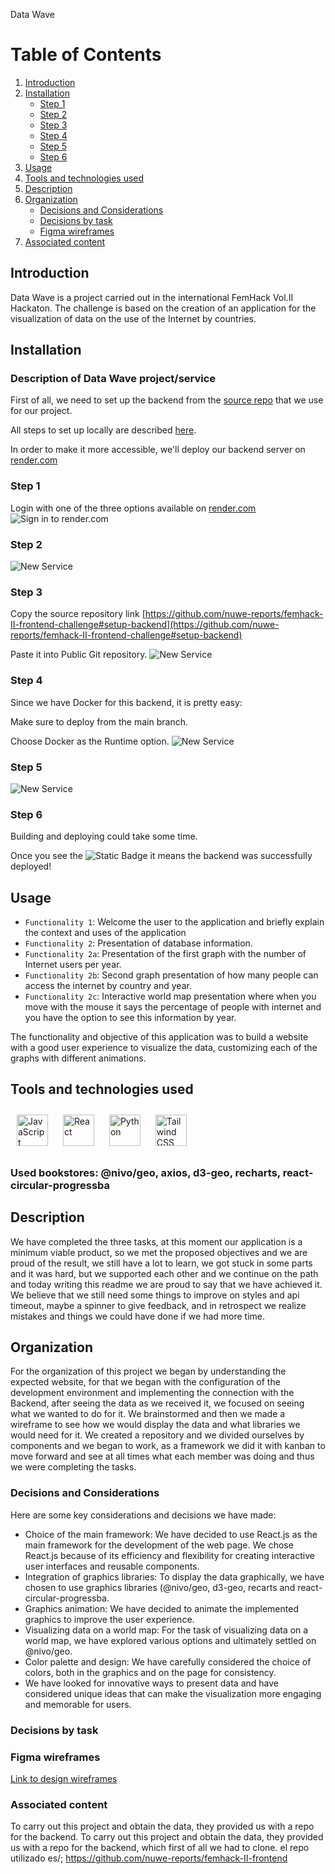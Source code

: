  Data Wave

# Table of Contents
1. [Introduction](#introduction)
2. [Installation](#installation)
	* [Step 1](#step-1)
	* [Step 2](#step-2)
	* [Step 3](#step-3)
	* [Step 4](#step-4)
	* [Step 5](#step-5)
	* [Step 6](#step-6)
3. [Usage](#usage)
4. [Tools and technologies used](#tools-and-technologies-used)
5. [Description](#description)
6. [Organization](#organization)
	* [Decisions and Considerations](#decisions-and-considerations)
	* [Decisions by task](#decisions-by-task)
	* [Figma wireframes](#figma-wireframes)
7. [Associated content](#associated-content)


## Introduction

Data Wave is a project carried out in the international FemHack Vol.II Hackaton.
The challenge is based on the creation of an application for the visualization of data on the use of the Internet by countries.


## Installation
### Description of Data Wave project/service

First of all, we need to set up the backend from the [source repo](https://github.com/nuwe-reports/femhack-II-frontend-challenge) that we use for our project.

All steps to set up locally are described [here](https://github.com/nuwe-reports/femhack-II-frontend-challenge#setup-backend).

In order to make it more accessible, we'll deploy our backend server on [render.com](https://render.com/)

### Step 1
Login with one of the three options available on [render.com](https://render.com/)
![Sign in to render.com](https://i.ibb.co/crJXznp/step1.png)
### Step 2
![New Service](https://i.ibb.co/kq4JLsZ/step2.png)
### Step 3
Copy the source repository link [https://github.com/nuwe-reports/femhack-II-frontend-challenge#setup-backend](https://github.com/nuwe-reports/femhack-II-frontend-challenge#setup-backend)

Paste it into Public Git repository.
![New Service](https://i.ibb.co/zxWqKdC/step3.png)
### Step 4
Since we have Docker for this backend, it is pretty easy:

Make sure to deploy from the main branch.

Choose Docker as the Runtime option.
![New Service](https://i.ibb.co/gSd1FHQ/step4.png)
### Step 5
![New Service](https://i.ibb.co/nnRNZvT/step5.png)
### Step 6
Building and deploying could take some time.

Once you see the  ![Static Badge](https://img.shields.io/badge/Live-green) it means the backend was successfully deployed!

## Usage
 - `Functionality 1`: Welcome the user to the application and briefly explain the context and uses of the application
 - `Functionality 2`: Presentation of database information.
 - `Functionality 2a`: Presentation of the first graph with the number of Internet users per year.
 - `Functionality 2b`: Second graph presentation of how many people can access the internet by country and year.
 - `Functionality 2c`: Interactive world map presentation where when you move with the mouse it says the percentage of people with internet and you have the option to see this information by year.

The functionality and objective of this application was to build a website with a good user experience to visualize the data, customizing each of the graphs with different animations.

## Tools and technologies used
<img style="margin: 10px" src="https://profilinator.rishav.dev/skills-assets/javascript-original.svg" alt="JavaScript" height="50"/>
<img style="margin: 10px" src="https://profilinator.rishav.dev/skills-assets/react-original-wordmark.svg" alt="React" height="50" />
<a href="https://www.python.org/" target="_blank"><img style="margin: 10px" src="https://profilinator.rishav.dev/skills-assets/python-original.svg" alt="Python" height="50" /></a> 
<a href="https://www.tailwindcss.com/" target="_blank"><img style="margin: 10px" src="https://profilinator.rishav.dev/skills-assets/tailwindcss.svg" alt="Tailwind CSS" height="50" /></a>  

### Used bookstores: @nivo/geo, axios, d3-geo, recharts, react-circular-progressba

## Description
We have completed the three tasks, at this moment our application is a minimum viable product, so we met the proposed objectives and we are proud of the result, we still have a lot to learn, we got stuck in some parts and it was hard, but we supported each other and we continue on the path and today writing this readme we are proud to say that we have achieved it.
We believe that we still need some things to improve on styles and api timeout, maybe a spinner to give feedback, and in retrospect we realize mistakes and things we could have done if we had more time.

## Organization
For the organization of this project we began by understanding the expected website, for that we began with the configuration of the development environment and implementing the connection with the Backend, after seeing the data as we received it, we focused on seeing what we wanted to do for it. We brainstormed and then we made a wireframe to see how we would display the data and what libraries we would need for it.
We created a repository and we divided ourselves by components and we began to work, as a framework we did it with kanban to move forward and see at all times what each member was doing and thus we were completing the tasks.

### Decisions and Considerations
Here are some key considerations and decisions we have made:
- Choice of the main framework: We have decided to use React.js as the main framework for the development of the web page. We chose React.js because of its efficiency and flexibility for creating interactive user interfaces and reusable components.
- Integration of graphics libraries: To display the data graphically, we have chosen to use graphics libraries (@nivo/geo, d3-geo, recarts and react-circular-progressba.
- Graphics animation: We have decided to animate the implemented graphics to improve the user experience.
- Visualizing data on a world map: For the task of visualizing data on a world map, we have explored various options and ultimately settled on @nivo/geo.
- Color palette and design: We have carefully considered the choice of colors, both in the graphics and on the page for consistency.
- We have looked for innovative ways to present data and have considered unique ideas that can make the visualization more engaging and memorable for users.
### Decisions by task


### Figma wireframes
[Link to design wireframes](/assets/wireframe.png)

### Associated content
To carry out this project and obtain the data, they provided us with a repo for the backend.
To carry out this project and obtain the data, they provided us with a repo for the backend, which first of all we had to clone.
el repo utilizado es/; https://github.com/nuwe-reports/femhack-II-frontend 


